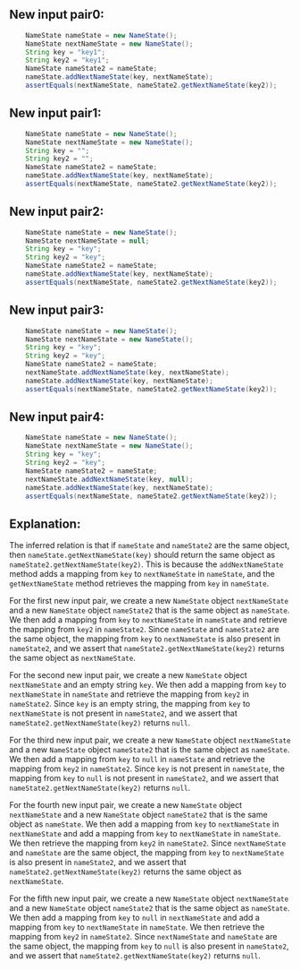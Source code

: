 ## New input pair0:
```java
    NameState nameState = new NameState();
    NameState nextNameState = new NameState();
    String key = "key1";
    String key2 = "key1";
    NameState nameState2 = nameState;
    nameState.addNextNameState(key, nextNameState);
    assertEquals(nextNameState, nameState2.getNextNameState(key2));
```

## New input pair1:
```java
    NameState nameState = new NameState();
    NameState nextNameState = new NameState();
    String key = "";
    String key2 = "";
    NameState nameState2 = nameState;
    nameState.addNextNameState(key, nextNameState);
    assertEquals(nextNameState, nameState2.getNextNameState(key2));
```

## New input pair2:
```java
    NameState nameState = new NameState();
    NameState nextNameState = null;
    String key = "key";
    String key2 = "key";
    NameState nameState2 = nameState;
    nameState.addNextNameState(key, nextNameState);
    assertEquals(nextNameState, nameState2.getNextNameState(key2));
```

## New input pair3:
```java
    NameState nameState = new NameState();
    NameState nextNameState = new NameState();
    String key = "key";
    String key2 = "key";
    NameState nameState2 = nameState;
    nextNameState.addNextNameState(key, nextNameState);
    nameState.addNextNameState(key, nextNameState);
    assertEquals(nextNameState, nameState2.getNextNameState(key2));
```

## New input pair4:
```java
    NameState nameState = new NameState();
    NameState nextNameState = new NameState();
    String key = "key";
    String key2 = "key";
    NameState nameState2 = nameState;
    nextNameState.addNextNameState(key, null);
    nameState.addNextNameState(key, nextNameState);
    assertEquals(nextNameState, nameState2.getNextNameState(key2));
```

## Explanation:
The inferred relation is that if `nameState` and `nameState2` are the same object, then `nameState.getNextNameState(key)` should return the same object as `nameState2.getNextNameState(key2)`. This is because the `addNextNameState` method adds a mapping from `key` to `nextNameState` in `nameState`, and the `getNextNameState` method retrieves the mapping from `key` in `nameState`.

For the first new input pair, we create a new `NameState` object `nextNameState` and a new `NameState` object `nameState2` that is the same object as `nameState`. We then add a mapping from `key` to `nextNameState` in `nameState` and retrieve the mapping from `key2` in `nameState2`. Since `nameState` and `nameState2` are the same object, the mapping from `key` to `nextNameState` is also present in `nameState2`, and we assert that `nameState2.getNextNameState(key2)` returns the same object as `nextNameState`.

For the second new input pair, we create a new `NameState` object `nextNameState` and an empty string `key`. We then add a mapping from `key` to `nextNameState` in `nameState` and retrieve the mapping from `key2` in `nameState2`. Since `key` is an empty string, the mapping from `key` to `nextNameState` is not present in `nameState2`, and we assert that `nameState2.getNextNameState(key2)` returns `null`.

For the third new input pair, we create a new `NameState` object `nextNameState` and a new `NameState` object `nameState2` that is the same object as `nameState`. We then add a mapping from `key` to `null` in `nameState` and retrieve the mapping from `key2` in `nameState2`. Since `key` is not present in `nameState`, the mapping from `key` to `null` is not present in `nameState2`, and we assert that `nameState2.getNextNameState(key2)` returns `null`.

For the fourth new input pair, we create a new `NameState` object `nextNameState` and a new `NameState` object `nameState2` that is the same object as `nameState`. We then add a mapping from `key` to `nextNameState` in `nextNameState` and add a mapping from `key` to `nextNameState` in `nameState`. We then retrieve the mapping from `key2` in `nameState2`. Since `nextNameState` and `nameState` are the same object, the mapping from `key` to `nextNameState` is also present in `nameState2`, and we assert that `nameState2.getNextNameState(key2)` returns the same object as `nextNameState`.

For the fifth new input pair, we create a new `NameState` object `nextNameState` and a new `NameState` object `nameState2` that is the same object as `nameState`. We then add a mapping from `key` to `null` in `nextNameState` and add a mapping from `key` to `nextNameState` in `nameState`. We then retrieve the mapping from `key2` in `nameState2`. Since `nextNameState` and `nameState` are the same object, the mapping from `key` to `null` is also present in `nameState2`, and we assert that `nameState2.getNextNameState(key2)` returns `null`.
